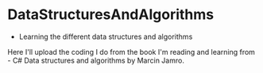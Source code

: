 # DataStructuresAndAlgorithms

* Learning the different data structures and algorithms

Here I'll upload the coding I do from the book I'm reading and learning from - C# Data structures and algorithms by Marcin Jamro.
